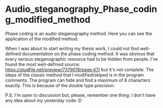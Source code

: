 # Audio_steganography_Phase_coding_modified_method
Phase coding is an audio steganography method. Here you can see the application of the modified method. 

When I was about to start writing my thesis work, I could not find well-defined documentation on the phase coding method.
It was obvious that every serious steganographic resource had to be hidden from people.
I've found the most well-defined source: https://studfile.net/preview/7379018/page:47/ but it's not complete.
The steps of the classic method that I modified/skiped is in the program comments.
The program can hide and find a maximum of 8 characters exactly. This is because of the double type precision.

P.S. I'm open to discussion but, please, remember one thing: I don't have any idea about my yesterday code :D
